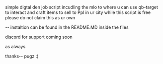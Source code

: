 simple digtal den job script incudling the mlo to where u can use qb-target to interact and craft items to sell to Ppl in ur city
while this script is free please do not claim this as ur own 

-- instaltion can be found in the README.MD inside the files 

discord for support coming soon 

as always

thanks-- pugz :)
